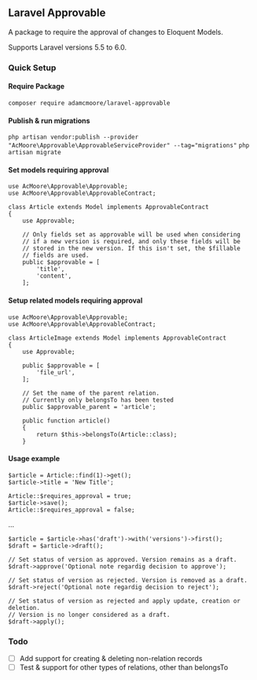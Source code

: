 ## Laravel Approvable
A package to require the approval of changes to Eloquent Models.

Supports Laravel versions 5.5 to 6.0.


### Quick Setup

#### Require Package
`composer require adamcmoore/laravel-approvable`


#### Publish & run migrations
`php artisan vendor:publish --provider "AcMoore\Approvable\ApprovableServiceProvider" --tag="migrations"`
`php artisan migrate`


#### Set models requiring approval
```
use AcMoore\Approvable\Approvable;
use AcMoore\Approvable\ApprovableContract;

class Article extends Model implements ApprovableContract
{
	use Approvable;

	// Only fields set as approvable will be used when considering 
	// if a new version is required, and only these fields will be 
	// stored in the new version. If this isn't set, the $fillable 
	// fields are used.
	public $approvable = [
		'title', 
		'content',
	];
```



#### Setup related models requiring approval
```
use AcMoore\Approvable\Approvable;
use AcMoore\Approvable\ApprovableContract;

class ArticleImage extends Model implements ApprovableContract
{
	use Approvable;

	public $approvable = [
		'file_url', 
	];

	// Set the name of the parent relation.
	// Currently only belongsTo has been tested
	public $approvable_parent = 'article';

    public function article()
    {
        return $this->belongsTo(Article::class);
    }
```


#### Usage example
```
$article = Article::find(1)->get();
$article->title = 'New Title';

Article::$requires_approval = true; 
$article->save();
Article::$requires_approval = false; 
```
...
```
$article = $article->has('draft')->with('versions')->first();
$draft = $article->draft();

// Set status of version as approved. Version remains as a draft.
$draft->approve('Optional note regardig decision to approve');

// Set status of version as rejected. Version is removed as a draft.
$draft->reject('Optional note regardig decision to reject');

// Set status of version as rejected and apply update, creation or deletion. 
// Version is no longer considered as a draft.
$draft->apply();
```


### Todo
- [ ] Add support for creating & deleting non-relation records
- [ ] Test & support for other types of relations, other than belongsTo